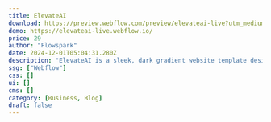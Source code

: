 ```yaml
---
title: ElevateAI
download: https://preview.webflow.com/preview/elevateai-live?utm_medium=preview_link&utm_source=designer&utm_content=elevateai-live&preview=469852a37ec02e3b634dbf6ca32196d6&pageId=657856d0336ed52d94d38355&workflow=preview
demo: https://elevateai-live.webflow.io/
price: 29
author: "Flowspark"
date: 2024-12-01T05:04:31.280Z
description: "ElevateAI is a sleek, dark gradient website template designed for AI businesses. It features immersive animations, interactive demos and flexible pricing layouts. Take your site to the next level with ElevateAI"
ssg: ["Webflow"]
css: []
ui: []
cms: []
category: [Business, Blog]
draft: false
---
```

